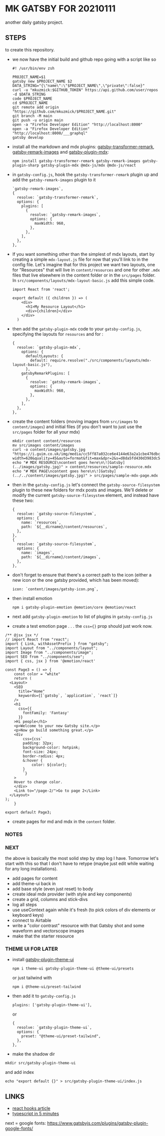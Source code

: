 # MK GATSBY FOR 20210111
another daily gatsby project.

## STEPS
to create this repository.

* we now have the initial build and github repo going with a script like so
    ```
    #! /usr/bin/env zsh

    PROJECT_NAME=$1
    gatsby new $PROJECT_NAME $2
    DATA_STRING="{\"name\":\"$PROJECT_NAME\",\"private\":false}"
    curl -u "mkuzmick:$GITHUB_TOKEN" https://api.github.com/user/repos -d $DATA_STRING
    code $PROJECT_NAME
    cd $PROJECT_NAME
    git remote add origin "https://github.com/mkuzmick/$PROJECT_NAME.git"
    git branch -M main
    git push -u origin main
    open -a "Firefox Developer Edition" "http://localhost:8000"
    open -a "Firefox Developer Edition" "http://localhost:8000/___graphql"
    gatsby develop
    ```
* install all the markdown and mdx plugins: [gatsby-transformer-remark](https://www.gatsbyjs.com/plugins/gatsby-transformer-remark/?=gatsby%20transformer%20remark), [gatsby-remark-images](https://www.gatsbyjs.com/plugins/gatsby-remark-images/?=remark%20images) and [gatsby-plugin-mdx](https://www.gatsbyjs.com/plugins/gatsby-plugin-mdx/?=mdx):
    ```
    npm install gatsby-transformer-remark gatsby-remark-images gatsby-plugin-sharp gatsby-plugin-mdx @mdx-js/mdx @mdx-js/react
    ```
* in `gatsby-config.js`, hook the `gatsby-transformer-remark` plugin up and add the `gatsby-remark-images` plugin to it 
    ```
    `gatsby-remark-images`,
    {
      resolve: `gatsby-transformer-remark`,
      options: {
        plugins: [
          {
            resolve: `gatsby-remark-images`,
            options: {
              maxWidth: 960,
            },
          },
        ],
      },
    },
    ```
* If you want something other than the simplest of mdx layouts, start by creating a simple `mdx-layout.js` file for now that you'll link to in the config file. Let's imagine that for this project we want two layouts, one for "Resources" that will live in `content/resources` and one for other `.mdx` files that live elsewhere in the content folder or in the `src/pages` folder. In `src/components/layouts/mdx-layout-basic.js` add this simple code.
    ```
    import React from 'react';

    export default ({ children }) => (
        <div>
          <h1>My Resource Layout</h1>
          <div>{children}</div>
        </div>
      )
    ```
* then add the `gatsby-plugin-mdx` code to your `gatsby-config.js`, specifying the layouts for `resources` and for :
    ```
    {
      resolve: `gatsby-plugin-mdx`,
        options: {
          defaultLayouts: {
            default: require.resolve("./src/components/layouts/mdx-layout-basic.js"),
          },
        gatsbyRemarkPlugins: [
          {
            resolve: `gatsby-remark-images`,
            options: {
              maxWidth: 960,
            },
          },
        ],
      },
    },
    ```

* create the content folders (moving images from `src/images` to `content/images`) and initial files (if you don't want to just use the `src/pages` folder for all your mdx)
    ```
    mkdir content content/resources
    mv src/images content/images
    curl -o content/images/gatsby.jpg "https://i.guim.co.uk/img/media/cc5ff87a032ce6e4144e63a2a1cbe476dbc7cd5a/273_0_3253_1952/master/3253.jpg?width=620&quality=45&auto=format&fit=max&dpr=2&s=d8da5fd430d3983dc50543a44b3979d4"
    echo "# MDX RESOURCE\ncontent goes here\n\![Gatsby](../images/gatsby.jpg)" > content/resources/sample-resource.mdx
    echo "# MDX PAGE\ncontent goes here\n\![Gatsby](../../content/images/gatsby.jpg)" > src/pages/sample-mdx-page.mdx
    ```
* then in the `gatsby-config.js` let's connect the `gatsby-source-filesystem` plugin to these new folders for mdx posts and images. We'll delete or modify the current `gatsby-source-filesystem` element, and instead have these two:
    ```
    {
      resolve: `gatsby-source-filesystem`,
      options: {
        name: `resources`,
        path: `${__dirname}/content/resources`,
      },
    },
    {
      resolve: `gatsby-source-filesystem`,
      options: {
        name: `images`,
        path: `${__dirname}/content/images`,
      },
    },
    ```
* don't forget to ensure that there's a correct path to the icon (either a new icon or the one gatsby provided, which has been moved):
    ```
    icon: `content/images/gatsby-icon.png`,
    ```
* then install emotion
    ```
    npm i gatsby-plugin-emotion @emotion/core @emotion/react
    ```
* next add `gatsby-plugin-emotion` to list of plugins in `gatsby-config.js` 
* create a test emotion page . . . the `css={}` prop should just work now.

```
/** @jsx jsx */
// import React from "react";
import { Link, withAssetPrefix } from "gatsby";
import Layout from "../components/layout";
import Image from "../components/image";
import SEO from "../components/seo";
import { css, jsx } from '@emotion/react'

const Page3 = () => {
    const color = "white" 
    return (
  <Layout>
    <SEO
      title="Home"
      keywords={[`gatsby`, `application`, `react`]}
    />
    <h1
      css={{
        fontFamily: 'Fantasy'
      }}
    >Hi people</h1>
    <p>Welcome to your new Gatsby site.</p>
    <p>Now go build something great.</p>
    <div
        css={css`
        padding: 32px;
        background-color: hotpink;
        font-size: 24px;
        border-radius: 4px;
        &:hover {
            color: ${color};
        }
        `}
    >
    Hover to change color.
    </div>
    <Link to="/page-2/">Go to page 2</Link>
  </Layout>
);
    }

export default Page3;
```

* create pages for md and mdx in the `content` folder.


### NOTES





### NEXT

the above is basically the most solid step by step log I have. Tomorrow let's start with this so that I don't have to retype (maybe just edit while waiting for any long installations).


* add pages for content
* add theme-ui back in
* add base style (even just reset) to body
* create ideal mdx provider (with style and key components)
* create a grid, columns and stick-divs
* log all steps
* use useContext again while it's fresh (to pick colors of div elements or keyboard keys)
* connect to Airtable
* write a "color contrast" resource with that Gatsby shot and some waveform and vectorscope images
* make that the starter resource

### THEME UI FOR LATER

* install [gatsby-plugin-theme-ui](https://www.gatsbyjs.com/plugins/gatsby-plugin-theme-ui/?=theme-ui) 
    ```
    npm i theme-ui gatsby-plugin-theme-ui @theme-ui/presets
    ```
    or just tailwind with

    ```
    npm i @theme-ui/preset-tailwind
    ```
* then add it to `gatsby-config.js`
    ```
    plugins: ['gatsby-plugin-theme-ui'],
    ```
    or

    ```
    {
      resolve: `gatsby-plugin-theme-ui`,
      options: {
        preset: "@theme-ui/preset-tailwind",
      },
    },
    ```
* make the shadow dir
```
mkdir src/gatsby-plugin-theme-ui
```
and add index
```
echo "export default {}" > src/gatsby-plugin-theme-ui/index.js
```


## LINKS
* [react hooks article](https://www.robinwieruch.de/react-state-usereducer-usestate-usecontext)
* [typescript in 5 minutes](https://www.typescriptlang.org/docs/handbook/typescript-in-5-minutes.html)



next = google fonts: https://www.gatsbyjs.com/plugins/gatsby-plugin-google-fonts/